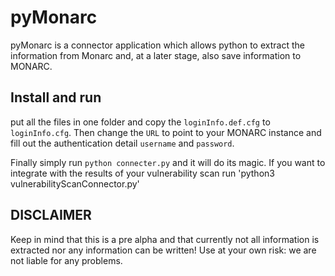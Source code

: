 # pyMonarc
pyMonarc is a connector application which allows python to extract the information from Monarc and, at a later stage, also save information to MONARC.

## Install and run
put all the files in one folder and copy the `loginInfo.def.cfg` to `loginInfo.cfg`. Then change the `URL` to point to your MONARC instance and fill out the authentication detail `username` and `password`.

Finally simply run `python connecter.py` and it will do its magic. If you want to integrate with the results of your vulnerability scan run 'python3 vulnerabilityScanConnector.py'

## DISCLAIMER
Keep in mind that this is a pre alpha and that currently not all information is extracted nor any information can be written! Use at your own risk: we are not liable for any problems.
